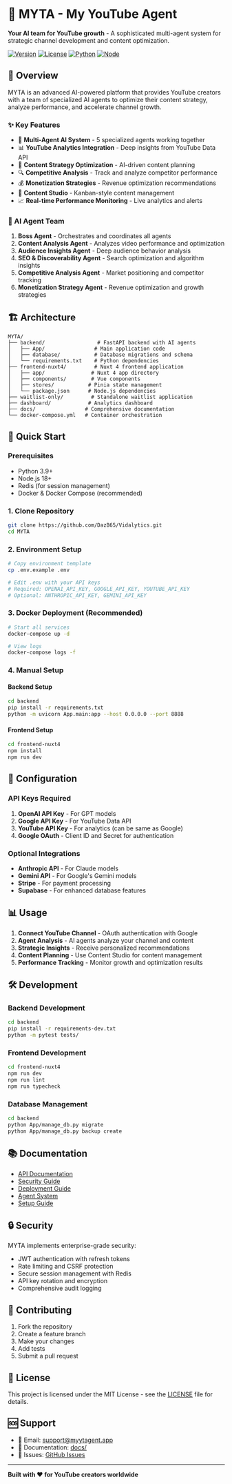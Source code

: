 # 🤖 MYTA - My YouTube Agent

**Your AI team for YouTube growth** - A sophisticated multi-agent system for strategic channel development and content optimization.

[![Version](https://img.shields.io/badge/version-2.0.0-blue.svg)](https://github.com/DazB65/Vidalytics)
[![License](https://img.shields.io/badge/license-MIT-green.svg)](LICENSE)
[![Python](https://img.shields.io/badge/python-3.9+-blue.svg)](https://python.org)
[![Node](https://img.shields.io/badge/node-18+-green.svg)](https://nodejs.org)

## 🚀 Overview

MYTA is an advanced AI-powered platform that provides YouTube creators with a team of specialized AI agents to optimize their content strategy, analyze performance, and accelerate channel growth.

### ✨ Key Features

- 🤖 **Multi-Agent AI System** - 5 specialized agents working together
- 📊 **YouTube Analytics Integration** - Deep insights from YouTube Data API
- 🎯 **Content Strategy Optimization** - AI-driven content planning
- 🔍 **Competitive Analysis** - Track and analyze competitor performance
- 💰 **Monetization Strategies** - Revenue optimization recommendations
- 🎨 **Content Studio** - Kanban-style content management
- 📈 **Real-time Performance Monitoring** - Live analytics and alerts

### 🤖 AI Agent Team

1. **Boss Agent** - Orchestrates and coordinates all agents
2. **Content Analysis Agent** - Analyzes video performance and optimization
3. **Audience Insights Agent** - Deep audience behavior analysis
4. **SEO & Discoverability Agent** - Search optimization and algorithm insights
5. **Competitive Analysis Agent** - Market positioning and competitor tracking
6. **Monetization Strategy Agent** - Revenue optimization and growth strategies

## 🏗️ Architecture

```
MYTA/
├── backend/                 # FastAPI backend with AI agents
│   ├── App/                # Main application code
│   ├── database/           # Database migrations and schema
│   └── requirements.txt    # Python dependencies
├── frontend-nuxt4/         # Nuxt 4 frontend application
│   ├── app/               # Nuxt 4 app directory
│   ├── components/        # Vue components
│   ├── stores/           # Pinia state management
│   └── package.json      # Node.js dependencies
├── waitlist-only/         # Standalone waitlist application
├── dashboard/            # Analytics dashboard
├── docs/                # Comprehensive documentation
└── docker-compose.yml   # Container orchestration
```

## 🚀 Quick Start

### Prerequisites

- Python 3.9+
- Node.js 18+
- Redis (for session management)
- Docker & Docker Compose (recommended)

### 1. Clone Repository

```bash
git clone https://github.com/DazB65/Vidalytics.git
cd MYTA
```

### 2. Environment Setup

```bash
# Copy environment template
cp .env.example .env

# Edit .env with your API keys
# Required: OPENAI_API_KEY, GOOGLE_API_KEY, YOUTUBE_API_KEY
# Optional: ANTHROPIC_API_KEY, GEMINI_API_KEY
```

### 3. Docker Deployment (Recommended)

```bash
# Start all services
docker-compose up -d

# View logs
docker-compose logs -f
```

### 4. Manual Setup

#### Backend Setup

```bash
cd backend
pip install -r requirements.txt
python -m uvicorn App.main:app --host 0.0.0.0 --port 8888
```

#### Frontend Setup

```bash
cd frontend-nuxt4
npm install
npm run dev
```

## 🔧 Configuration

### API Keys Required

1. **OpenAI API Key** - For GPT models
2. **Google API Key** - For YouTube Data API
3. **YouTube API Key** - For analytics (can be same as Google)
4. **Google OAuth** - Client ID and Secret for authentication

### Optional Integrations

- **Anthropic API** - For Claude models
- **Gemini API** - For Google's Gemini models
- **Stripe** - For payment processing
- **Supabase** - For enhanced database features

## 📊 Usage

1. **Connect YouTube Channel** - OAuth authentication with Google
2. **Agent Analysis** - AI agents analyze your channel and content
3. **Strategic Insights** - Receive personalized recommendations
4. **Content Planning** - Use Content Studio for content management
5. **Performance Tracking** - Monitor growth and optimization results

## 🛠️ Development

### Backend Development

```bash
cd backend
pip install -r requirements-dev.txt
python -m pytest tests/
```

### Frontend Development

```bash
cd frontend-nuxt4
npm run dev
npm run lint
npm run typecheck
```

### Database Management

```bash
cd backend
python App/manage_db.py migrate
python App/manage_db.py backup create
```

## 📚 Documentation

- [API Documentation](docs/API_DOCUMENTATION.md)
- [Security Guide](docs/SECURITY_IMPLEMENTATION.md)
- [Deployment Guide](docs/DOCKER.md)
- [Agent System](docs/BOSS_AGENT_SYSTEM.md)
- [Setup Guide](docs/SetupGuide.md)

## 🔒 Security

MYTA implements enterprise-grade security:

- JWT authentication with refresh tokens
- Rate limiting and CSRF protection
- Secure session management with Redis
- API key rotation and encryption
- Comprehensive audit logging

## 🤝 Contributing

1. Fork the repository
2. Create a feature branch
3. Make your changes
4. Add tests
5. Submit a pull request

## 📄 License

This project is licensed under the MIT License - see the [LICENSE](LICENSE) file for details.

## 🆘 Support

- 📧 Email: support@myytagent.app
- 📖 Documentation: [docs/](docs/)
- 🐛 Issues: [GitHub Issues](https://github.com/DazB65/Vidalytics/issues)

---

**Built with ❤️ for YouTube creators worldwide**
